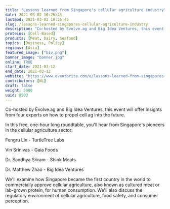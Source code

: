 ```yaml
---
title: "Lessons learned from Singapore's cellular agriculture industry"
date: 2021-03-02 10:26:45
lastmod: 2021-03-02 10:26:45
slug: /lessons-learned-singapores-cellular-agriculture-industry
description: "Co-hosted by Evolve.ag and Big Idea Ventures, this event will offer insights from four experts on how to propel cell ag into the future.In this free, one-hour long roundtable, you'll hear from Singapore's pioneers in the cellular agriculture sector:Fengru Lin - TurtleTree LabsVin Srinivas - Gaia FoodsDr. Sandhya Sriram - Shiok MeatsDr. Matthew Zhao - Big Idea Ventures"
proteins: [Cell-Based]
products: [Meat, Dairy, Seafood]
topics: [Business, Policy]
regions: [Asia]
featured_image: ["biv.png"]
banner_image: "banner.jpg"
online: TRUE
start_date: 2021-03-12
end_date: 2021-03-12
website: "https://www.eventbrite.com/e/lessons-learned-from-singapores-cellular-agriculture-industry-tickets-142598593231"
contributors: [NL]
draft: false
weight: 5000
uuid: 8503
---
```

<p>Co-hosted by Evolve.ag and Big Idea Ventures, this event will offer insights from four experts on how to propel cell ag into the future.</p>
<p>In this free, one-hour long roundtable, you'll hear from Singapore's pioneers in the cellular agriculture sector:</p>
<p>Fengru Lin - TurtleTree Labs</p>
<p>Vin Srinivas - Gaia Foods</p>
<p>Dr. Sandhya Sriram - Shiok Meats</p>
<p>Dr. Matthew Zhao - Big Idea Ventures</p>
<p>We'll examine how Singapore became the first country in the world to commercially approve cellular agriculture, also known as cultured meat or lab-grown protein, for human consumption. We'll also discuss the regulatory environment of cellular agriculture, food safety, and consumer perception.</p>
